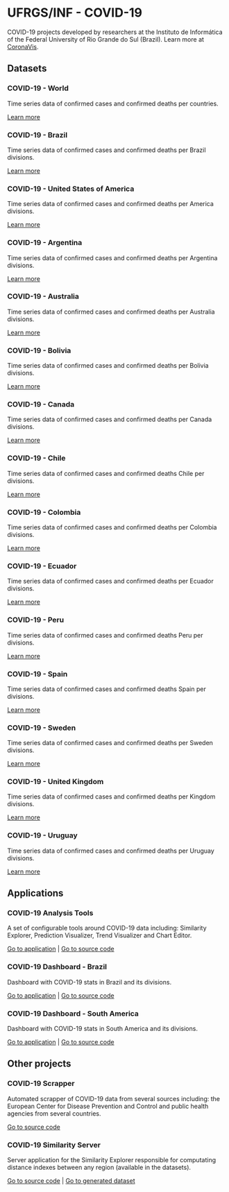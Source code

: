 # UFRGS/INF - COVID-19

COVID-19 projects developed by researchers at the Instituto de Informática of the Federal University of Rio Grande do Sul (Brazil). Learn more at [CoronaVis](https://www.ufrgs.br/coronavis/).

## Datasets


### COVID-19 - World
Time series data of confirmed cases and confirmed deaths per countries.

[Learn more](https://github.com/inf-covid19/data/tree/master/data/countries)

### COVID-19 - Brazil
Time series data of confirmed cases and confirmed deaths per Brazil divisions.

[Learn more](https://github.com/inf-covid19/data/tree/master/data/brazil)

### COVID-19 - United States of America
Time series data of confirmed cases and confirmed deaths per America divisions.

[Learn more](https://github.com/inf-covid19/data/tree/master/data/america)

### COVID-19 - Argentina
Time series data of confirmed cases and confirmed deaths per Argentina divisions.

[Learn more](https://github.com/inf-covid19/data/tree/master/data/argentina)

### COVID-19 - Australia
Time series data of confirmed cases and confirmed deaths per Australia divisions.

[Learn more](https://github.com/inf-covid19/data/tree/master/data/australia)

### COVID-19 - Bolivia
Time series data of confirmed cases and confirmed deaths per Bolivia divisions.

[Learn more](https://github.com/inf-covid19/data/tree/master/data/bolivia)

### COVID-19 - Canada
Time series data of confirmed cases and confirmed deaths per Canada divisions.

[Learn more](https://github.com/inf-covid19/data/tree/master/data/canada)

### COVID-19 - Chile
Time series data of confirmed cases and confirmed deaths Chile per divisions.

[Learn more](https://github.com/inf-covid19/data/tree/master/data/chile)

### COVID-19 - Colombia
Time series data of confirmed cases and confirmed deaths per Colombia divisions.

[Learn more](https://github.com/inf-covid19/data/tree/master/data/colombia)

### COVID-19 - Ecuador
Time series data of confirmed cases and confirmed deaths per Ecuador divisions.

[Learn more](https://github.com/inf-covid19/data/tree/master/data/ecuador)

### COVID-19 - Peru
Time series data of confirmed cases and confirmed deaths Peru per divisions.

[Learn more](https://github.com/inf-covid19/data/tree/master/data/peru)

### COVID-19 - Spain
Time series data of confirmed cases and confirmed deaths Spain per divisions.

[Learn more](https://github.com/inf-covid19/data/tree/master/data/spain)

### COVID-19 - Sweden
Time series data of confirmed cases and confirmed deaths per Sweden divisions.

[Learn more](https://github.com/inf-covid19/data/tree/master/data/sweden)

### COVID-19 - United Kingdom
Time series data of confirmed cases and confirmed deaths per Kingdom divisions.

[Learn more](https://github.com/inf-covid19/data/tree/master/data/kingdom)

### COVID-19 - Uruguay
Time series data of confirmed cases and confirmed deaths per Uruguay divisions.

[Learn more](https://github.com/inf-covid19/data/tree/master/data/uruguay)



## Applications

### COVID-19 Analysis Tools

A set of configurable tools around COVID-19 data including: Similarity Explorer, Prediction Visualizer, Trend Visualizer and Chart Editor.

[Go to application](https://covid19.ufrgs.dev/tools) | [Go to source code](https://github.com/inf-covid19/tools)

### COVID-19 Dashboard - Brazil

Dashboard with COVID-19 stats in Brazil and its divisions.

[Go to application](https://covid19.ufrgs.dev/dashboard) | [Go to source code](https://github.com/inf-covid19/dashboard)


### COVID-19 Dashboard - South America

Dashboard with COVID-19 stats in South America and its divisions.

[Go to application](https://covid19.ufrgs.dev/south-america) | [Go to source code](https://github.com/inf-covid19/south-america)


## Other projects

### COVID-19 Scrapper

Automated scrapper of COVID-19 data from several sources including: the European Center for Disease Prevention and Control and public health agencies from several countries.

[Go to source code](https://github.com/inf-covid19/data)


### COVID-19 Similarity Server

Server application for the Similarity Explorer responsible for computating distance indexes between any region (available in the datasets).

[Go to source code](https://github.com/inf-covid19/similarity) | [Go to generated dataset](https://github.com/inf-covid19/similarity-data)